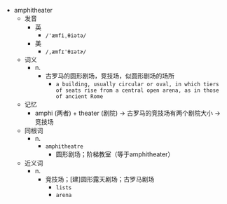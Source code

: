 - amphitheater
  - 发音
    - 英
      - `/'æmfiˌθiətə/`
    - 美
      - `/,æmfɪ'θɪətɚ/`
  - 词义
    - n.
      - 古罗马的圆形剧场，竞技场，似圆形剧场的场所
        - `a building, usually circular or oval, in which tiers of seats rise from a central open arena, as in those of ancient Rome `
  - 记忆
    - amphi (两者) + theater (剧院) → 古罗马的竞技场有两个剧院大小 → 竞技场
  - 同根词
    - n.
      - `amphitheatre`
        - 圆形剧场；阶梯教室（等于amphitheater）
  - 近义词
    - n.
      - 竞技场；[建]圆形露天剧场；古罗马剧场
        - `lists`
        - `arena`
